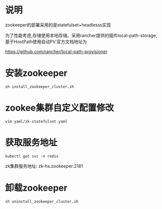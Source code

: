 # 说明
zookeeper的部署采用的是statefulset+headlesss实现


为了性能考虑,存储使用本地存储。采用rancher提供的插件local-path-storage,基于HostPath使用自动PV.官方文档地址为

https://github.com/rancher/local-path-provisioner
# 安装zookeeper
`sh install_zookeeper_cluster.sh`
# zookee集群自定义配置修改
`vim yaml/zk-statefulset.yaml`
# 获取服务地址
`kubectl get svc -n redis`

zk集群服务地址: zk-hs.zookeeper:2181
# 卸载zookeeper
`sh uninstall_zookeeper_cluster.sh`


